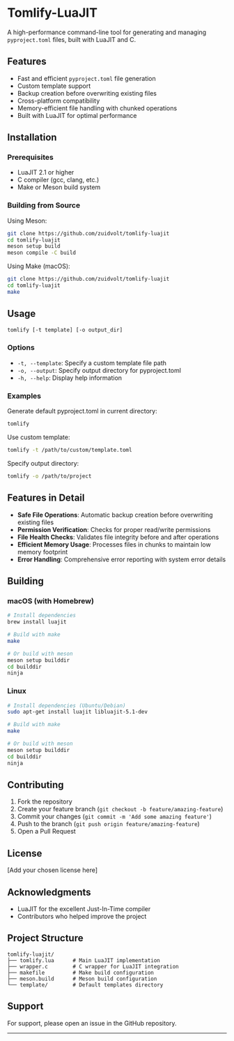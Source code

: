 # Tomlify-LuaJIT

A high-performance command-line tool for generating and managing `pyproject.toml` files, built with LuaJIT and C.

## Features

- Fast and efficient `pyproject.toml` file generation
- Custom template support
- Backup creation before overwriting existing files
- Cross-platform compatibility
- Memory-efficient file handling with chunked operations
- Built with LuaJIT for optimal performance

## Installation

### Prerequisites

- LuaJIT 2.1 or higher
- C compiler (gcc, clang, etc.)
- Make or Meson build system

### Building from Source


Using Meson:
```bash
git clone https://github.com/zuidvolt/tomlify-luajit
cd tomlify-luajit
meson setup build
meson compile -C build
```

Using Make (macOS):
```bash
git clone https://github.com/zuidvolt/tomlify-luajit
cd tomlify-luajit
make
```

## Usage

```bash
tomlify [-t template] [-o output_dir]
```

### Options

- `-t, --template`: Specify a custom template file path
- `-o, --output`: Specify output directory for pyproject.toml
- `-h, --help`: Display help information

### Examples

Generate default pyproject.toml in current directory:
```bash
tomlify
```

Use custom template:
```bash
tomlify -t /path/to/custom/template.toml
```

Specify output directory:
```bash
tomlify -o /path/to/project
```

## Features in Detail

- **Safe File Operations**: Automatic backup creation before overwriting existing files
- **Permission Verification**: Checks for proper read/write permissions
- **File Health Checks**: Validates file integrity before and after operations
- **Efficient Memory Usage**: Processes files in chunks to maintain low memory footprint
- **Error Handling**: Comprehensive error reporting with system error details

## Building

### macOS (with Homebrew)

```bash
# Install dependencies
brew install luajit

# Build with make
make

# Or build with meson
meson setup builddir
cd builddir
ninja
```

### Linux

```bash
# Install dependencies (Ubuntu/Debian)
sudo apt-get install luajit libluajit-5.1-dev

# Build with make
make

# Or build with meson
meson setup builddir
cd builddir
ninja
```

## Contributing

1. Fork the repository
2. Create your feature branch (`git checkout -b feature/amazing-feature`)
3. Commit your changes (`git commit -m 'Add some amazing feature'`)
4. Push to the branch (`git push origin feature/amazing-feature`)
5. Open a Pull Request

## License

[Add your chosen license here]

## Acknowledgments

- LuaJIT for the excellent Just-In-Time compiler
- Contributors who helped improve the project

## Project Structure

```
tomlify-luajit/
├── tomlify.lua      # Main LuaJIT implementation
├── wrapper.c        # C wrapper for LuaJIT integration
├── makefile         # Make build configuration
├── meson.build      # Meson build configuration
└── template/        # Default templates directory
```


## Support

For support, please open an issue in the GitHub repository.

---
